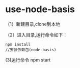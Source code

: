 # use-node-basis

（1）新建目录,clone到本地

（2）进入目录,运行命令如下：

    npm install
    //安装依赖包(node-basis)
    
    
 (3)运行命令 
    npm start
    
